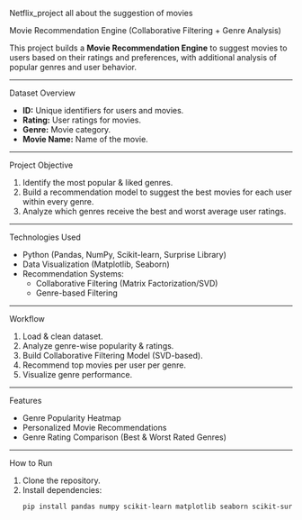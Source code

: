 Netflix_project
all about the suggestion of movies 

Movie Recommendation Engine (Collaborative Filtering + Genre Analysis)

This project builds a **Movie Recommendation Engine** to suggest movies to users based on their ratings and preferences, with additional analysis of popular genres and user behavior.

---

 Dataset Overview
- **ID:** Unique identifiers for users and movies.
- **Rating:** User ratings for movies.
- **Genre:** Movie category.
- **Movie Name:** Name of the movie.

---

 Project Objective
1. Identify the most popular & liked genres.
2. Build a recommendation model to suggest the best movies for each user within every genre.
3. Analyze which genres receive the best and worst average user ratings.

---

Technologies Used
- Python (Pandas, NumPy, Scikit-learn, Surprise Library)
- Data Visualization (Matplotlib, Seaborn)
- Recommendation Systems:
  - Collaborative Filtering (Matrix Factorization/SVD)
  - Genre-based Filtering

---
 Workflow
1. Load & clean dataset.
2. Analyze genre-wise popularity & ratings.
3. Build Collaborative Filtering Model (SVD-based).
4. Recommend top movies per user per genre.
5. Visualize genre performance.

---

 Features
- Genre Popularity Heatmap
- Personalized Movie Recommendations
- Genre Rating Comparison (Best & Worst Rated Genres)

---

 How to Run
1. Clone the repository.
2. Install dependencies:
   ```bash
   pip install pandas numpy scikit-learn matplotlib seaborn scikit-surprise
